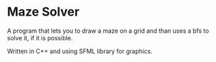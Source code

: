 # Maze Solver

A program that lets you to draw a maze on a grid and than uses a bfs to solve it, if it is possible.

Written in C++ and using SFML library for graphics.
